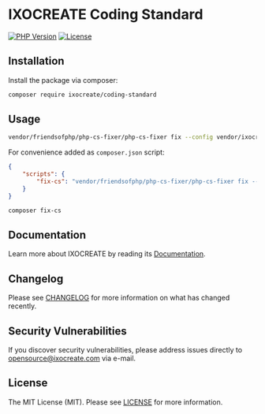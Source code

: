# IXOCREATE Coding Standard

[![PHP Version](https://img.shields.io/packagist/php-v/ixocreate/coding-standard.svg)](https://packagist.org/packages/ixocreate/:package_name)
[![License](https://img.shields.io/github/license/ixocreate/coding-standard.svg)](LICENSE)

## Installation

Install the package via composer:

```sh
composer require ixocreate/coding-standard
```

## Usage

```sh
vendor/friendsofphp/php-cs-fixer/php-cs-fixer fix --config vendor/ixocreate/coding-standard/.php_cs
```

For convenience added as `composer.json` script:

```json
{
    "scripts": {
        "fix-cs": "vendor/friendsofphp/php-cs-fixer/php-cs-fixer fix --config vendor/ixocreate/coding-standard/.php_cs"
    }
}
```

```sh
composer fix-cs
```

## Documentation

Learn more about IXOCREATE by reading its [Documentation](https://ixocreate.github.io/).

## Changelog

Please see [CHANGELOG](CHANGELOG.md) for more information on what has changed recently.

## Security Vulnerabilities

If you discover security vulnerabilities, please address issues directly to opensource@ixocreate.com via e-mail.

## License

The MIT License (MIT). Please see [LICENSE](LICENSE) for more information.
